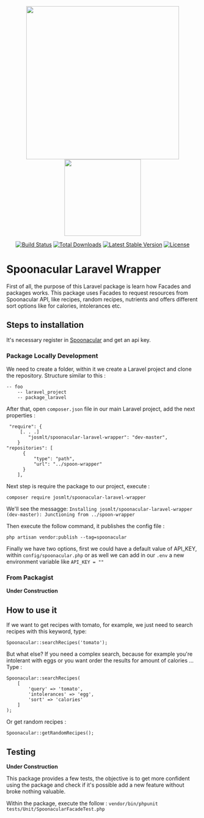 <p align="center">
    <a href="https://laravel.com" target="_blank">
        <img src="https://raw.githubusercontent.com/laravel/art/master/logo-lockup/5%20SVG/2%20CMYK/1%20Full%20Color/laravel-logolockup-cmyk-red.svg" width="400">
    </a>
    <a href="https://spoonacular.com/food-api" target="_blank">
        <img src="https://spoonacular.com/images/spoonacular-logo-b.svg" width="200">
     </a>
</p>

<p align="center">
<a href="https://travis-ci.org/laravel/framework"><img src="https://travis-ci.org/laravel/framework.svg" alt="Build Status"></a>
<a href="https://packagist.org/packages/laravel/framework"><img src="https://img.shields.io/packagist/dt/laravel/framework" alt="Total Downloads"></a>
<a href="https://packagist.org/packages/laravel/framework"><img src="https://img.shields.io/packagist/v/laravel/framework" alt="Latest Stable Version"></a>
<a href="https://packagist.org/packages/laravel/framework"><img src="https://img.shields.io/packagist/l/laravel/framework" alt="License"></a>
</p>

# Spoonacular Laravel Wrapper
First of all, the purpose of this Laravel package is learn how Facades and packages works. 
This package uses Facades to request resources from Spoonacular API, like recipes, random recipes, nutrients and offers different sort options like for calories, intolerances etc.

## Steps to installation
It's necessary register in [Spoonacular](https://spoonacular.com/) and get an api key.

### Package Locally Development

We need to create a folder, within it we create a Laravel project and clone the repository. Structure similar to this : 

```
-- foo
    -- laravel_project
    -- package_laravel
```
After that, open `composer.json` file in our main Laravel project, add the next properties : 

```
 "require": {
     [. . .]
        "josmlt/spoonacular-laravel-wrapper": "dev-master",
    }
"repositories": [
      {
          "type": "path",
          "url": "../spoon-wrapper"
      }
    ],
```

Next step is require the package to our project, execute : 

```
composer require josmlt/spoonacular-laravel-wrapper
```

We'll see the messagge: `Installing josmlt/spoonacular-laravel-wrapper (dev-master): Junctioning from ../spoon-wrapper`

Then execute the follow command, it publishes the config file :

```
php artisan vendor:publish --tag=spoonacular
```

Finally we have two options, first we could have a default value of API_KEY, within `config/spoonacular.php` or as well we can add in our `.env` a new environment variable like `API_KEY = ""`
    
### From Packagist

**Under Construction**

## How to use it
If we want to get recipes with tomato, for example, we just need to search recipes with this keyword, type:

```
Spoonacular::searchRecipes('tomato');
```

But what else? If you need a complex search, because for example you're intolerant with eggs or you want order the results for amount of calories ... Type :
```
Spoonacular::searchRecipes(
    [
        'query' => 'tomato',
        'intolerances' => 'egg',
        'sort' => 'calories'
    ]
);
```

Or get random recipes :
```
Spoonacular::getRandomRecipes();
```

## Testing

**Under Construction**

This package provides a few tests, the objective is to get more confident using the package and check if it's possible add a new feature without broke nothing valuable.

Within the package, execute the follow : 
`vendor/bin/phpunit tests/Unit/SpoonacularFacadeTest.php`
